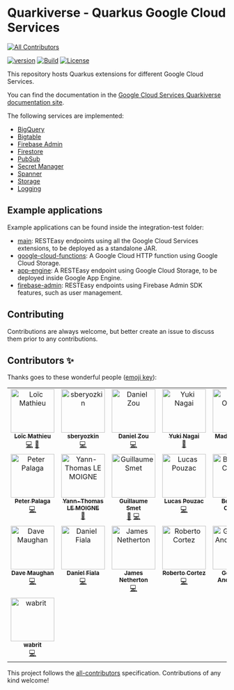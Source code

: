 # Quarkiverse - Quarkus Google Cloud Services
<!-- ALL-CONTRIBUTORS-BADGE:START - Do not remove or modify this section -->
[![All Contributors](https://img.shields.io/badge/all_contributors-22-orange.svg?style=flat-square)](#contributors-)
<!-- ALL-CONTRIBUTORS-BADGE:END -->
[![version](https://img.shields.io/maven-central/v/io.quarkiverse.googlecloudservices/quarkus-google-cloud-services-bom)](https://repo1.maven.org/maven2/io/quarkiverse/googlecloudservices/)
[![Build](https://github.com/quarkiverse/quarkus-google-cloud-services/workflows/Build/badge.svg)](https://github.com/quarkiverse/quarkus-google-cloud-services/actions?query=workflow%3ABuild)
[![License](https://img.shields.io/badge/License-Apache%202.0-blue.svg)](https://opensource.org/licenses/Apache-2.0)

This repository hosts Quarkus extensions for different Google Cloud Services.

You can find the documentation in the [Google Cloud Services Quarkiverse documentation site](https://quarkiverse.github.io/quarkiverse-docs/quarkus-google-cloud-services/main/).

The following services are implemented:
- [BigQuery](bigquery)
- [Bigtable](bigtable)
- [Firebase Admin](firebase-admin)
- [Firestore](firestore)
- [PubSub](pubsub)
- [Secret Manager](secret-manager)
- [Spanner](spanner)
- [Storage](storage)
- [Logging](logging)
    
## Example applications

Example applications can be found inside the integration-test folder:
- [main](integration-tests/main): RESTEasy endpoints using all the Google Cloud Services extensions, to be deployed as a standalone JAR.
- [google-cloud-functions](integration-tests/google-cloud-functions): A Google Cloud HTTP function using Google Cloud Storage. 
- [app-engine](integration-tests/app-engine): A RESTEasy endpoint using Google Cloud Storage, to be deployed inside Google App Engine.
- [firebase-admin](integration-tests/firebase-admin): RESTEasy endpoints using Firebase Admin SDK features, such as user management.
    
## Contributing

Contributions are always welcome, but better create an issue to discuss them prior to any contributions.

## Contributors ✨

Thanks goes to these wonderful people ([emoji key](https://allcontributors.org/docs/en/emoji-key)):

<!-- ALL-CONTRIBUTORS-LIST:START - Do not remove or modify this section -->
<!-- prettier-ignore-start -->
<!-- markdownlint-disable -->
<table>
  <tbody>
    <tr>
      <td align="center" valign="top" width="14.28%"><a href="https://www.loicmathieu.fr"><img src="https://avatars2.githubusercontent.com/u/1819009?v=4?s=100" width="100px;" alt="Loïc Mathieu"/><br /><sub><b>Loïc Mathieu</b></sub></a><br /><a href="https://github.com/quarkiverse/quarkus-google-cloud-services/commits?author=loicmathieu" title="Code">💻</a> <a href="#maintenance-loicmathieu" title="Maintenance">🚧</a></td>
      <td align="center" valign="top" width="14.28%"><a href="https://github.com/sberyozkin"><img src="https://avatars3.githubusercontent.com/u/467639?v=4?s=100" width="100px;" alt="sberyozkin"/><br /><sub><b>sberyozkin</b></sub></a><br /><a href="https://github.com/quarkiverse/quarkus-google-cloud-services/commits?author=sberyozkin" title="Code">💻</a></td>
      <td align="center" valign="top" width="14.28%"><a href="https://github.com/dzou"><img src="https://avatars1.githubusercontent.com/u/3209274?v=4?s=100" width="100px;" alt="Daniel Zou"/><br /><sub><b>Daniel Zou</b></sub></a><br /><a href="https://github.com/quarkiverse/quarkus-google-cloud-services/commits?author=dzou" title="Code">💻</a></td>
      <td align="center" valign="top" width="14.28%"><a href="http://ynagai.info"><img src="https://avatars1.githubusercontent.com/u/1780156?v=4?s=100" width="100px;" alt="Yuki Nagai"/><br /><sub><b>Yuki Nagai</b></sub></a><br /><a href="https://github.com/quarkiverse/quarkus-google-cloud-services/commits?author=uny" title="Documentation">📖</a></td>
      <td align="center" valign="top" width="14.28%"><a href="http://madsopheim.com"><img src="https://avatars.githubusercontent.com/u/1844557?v=4?s=100" width="100px;" alt="Mads Opheim"/><br /><sub><b>Mads Opheim</b></sub></a><br /><a href="https://github.com/quarkiverse/quarkus-google-cloud-services/commits?author=madsop" title="Code">💻</a> <a href="https://github.com/quarkiverse/quarkus-google-cloud-services/commits?author=madsop" title="Documentation">📖</a></td>
      <td align="center" valign="top" width="14.28%"><a href="https://github.com/PeterUlb"><img src="https://avatars.githubusercontent.com/u/13261215?v=4?s=100" width="100px;" alt="PeterUlb"/><br /><sub><b>PeterUlb</b></sub></a><br /><a href="https://github.com/quarkiverse/quarkus-google-cloud-services/commits?author=PeterUlb" title="Code">💻</a></td>
      <td align="center" valign="top" width="14.28%"><a href="https://www.4pixel.it"><img src="https://avatars.githubusercontent.com/u/3707628?v=4?s=100" width="100px;" alt="Felipe Sabadini"/><br /><sub><b>Felipe Sabadini</b></sub></a><br /><a href="https://github.com/quarkiverse/quarkus-google-cloud-services/commits?author=felipesabadini" title="Code">💻</a></td>
    </tr>
    <tr>
      <td align="center" valign="top" width="14.28%"><a href="https://twitter.com/ppalaga"><img src="https://avatars.githubusercontent.com/u/1826249?v=4?s=100" width="100px;" alt="Peter Palaga"/><br /><sub><b>Peter Palaga</b></sub></a><br /><a href="https://github.com/quarkiverse/quarkus-google-cloud-services/commits?author=ppalaga" title="Code">💻</a></td>
      <td align="center" valign="top" width="14.28%"><a href="https://github.com/yatho"><img src="https://avatars.githubusercontent.com/u/6213245?v=4?s=100" width="100px;" alt="Yann-Thomas LE MOIGNE"/><br /><sub><b>Yann-Thomas LE MOIGNE</b></sub></a><br /><a href="https://github.com/quarkiverse/quarkus-google-cloud-services/commits?author=yatho" title="Documentation">📖</a></td>
      <td align="center" valign="top" width="14.28%"><a href="https://lesincroyableslivres.fr/"><img src="https://avatars.githubusercontent.com/u/1279749?v=4?s=100" width="100px;" alt="Guillaume Smet"/><br /><sub><b>Guillaume Smet</b></sub></a><br /><a href="https://github.com/quarkiverse/quarkus-google-cloud-services/commits?author=gsmet" title="Documentation">📖</a> <a href="https://github.com/quarkiverse/quarkus-google-cloud-services/commits?author=gsmet" title="Code">💻</a></td>
      <td align="center" valign="top" width="14.28%"><a href="https://github.com/lucaspouzac"><img src="https://avatars.githubusercontent.com/u/758899?v=4?s=100" width="100px;" alt="Lucas Pouzac"/><br /><sub><b>Lucas Pouzac</b></sub></a><br /><a href="https://github.com/quarkiverse/quarkus-google-cloud-services/commits?author=lucaspouzac" title="Code">💻</a></td>
      <td align="center" valign="top" width="14.28%"><a href="https://github.com/bernardocoferre"><img src="https://avatars.githubusercontent.com/u/4994556?v=4?s=100" width="100px;" alt="Bernardo Coferre"/><br /><sub><b>Bernardo Coferre</b></sub></a><br /><a href="https://github.com/quarkiverse/quarkus-google-cloud-services/commits?author=bernardocoferre" title="Code">💻</a></td>
      <td align="center" valign="top" width="14.28%"><a href="https://github.com/zanmagerl"><img src="https://avatars.githubusercontent.com/u/36709679?v=4?s=100" width="100px;" alt="Žan Magerl"/><br /><sub><b>Žan Magerl</b></sub></a><br /><a href="https://github.com/quarkiverse/quarkus-google-cloud-services/commits?author=zanmagerl" title="Code">💻</a></td>
      <td align="center" valign="top" width="14.28%"><a href="http://www.larsan.net"><img src="https://avatars.githubusercontent.com/u/30407653?v=4?s=100" width="100px;" alt="Lars J. Nilsson"/><br /><sub><b>Lars J. Nilsson</b></sub></a><br /><a href="https://github.com/quarkiverse/quarkus-google-cloud-services/commits?author=Fungrim" title="Code">💻</a></td>
    </tr>
    <tr>
      <td align="center" valign="top" width="14.28%"><a href="https://github.com/nahguam"><img src="https://avatars.githubusercontent.com/u/4394757?v=4?s=100" width="100px;" alt="Dave Maughan"/><br /><sub><b>Dave Maughan</b></sub></a><br /><a href="https://github.com/quarkiverse/quarkus-google-cloud-services/commits?author=nahguam" title="Code">💻</a></td>
      <td align="center" valign="top" width="14.28%"><a href="https://github.com/zZHorizonZz"><img src="https://avatars.githubusercontent.com/u/60035933?v=4?s=100" width="100px;" alt="Daniel Fiala"/><br /><sub><b>Daniel Fiala</b></sub></a><br /><a href="https://github.com/quarkiverse/quarkus-google-cloud-services/commits?author=zZHorizonZz" title="Code">💻</a></td>
      <td align="center" valign="top" width="14.28%"><a href="https://jamesnetherton.github.io/"><img src="https://avatars.githubusercontent.com/u/4721408?v=4?s=100" width="100px;" alt="James Netherton"/><br /><sub><b>James Netherton</b></sub></a><br /><a href="https://github.com/quarkiverse/quarkus-google-cloud-services/commits?author=jamesnetherton" title="Code">💻</a></td>
      <td align="center" valign="top" width="14.28%"><a href="http://www.radcortez.com"><img src="https://avatars.githubusercontent.com/u/5796305?v=4?s=100" width="100px;" alt="Roberto Cortez"/><br /><sub><b>Roberto Cortez</b></sub></a><br /><a href="https://github.com/quarkiverse/quarkus-google-cloud-services/commits?author=radcortez" title="Code">💻</a></td>
      <td align="center" valign="top" width="14.28%"><a href="https://github.com/geoand"><img src="https://avatars.githubusercontent.com/u/4374975?v=4?s=100" width="100px;" alt="Georgios Andrianakis"/><br /><sub><b>Georgios Andrianakis</b></sub></a><br /><a href="https://github.com/quarkiverse/quarkus-google-cloud-services/commits?author=geoand" title="Code">💻</a></td>
      <td align="center" valign="top" width="14.28%"><a href="https://github.com/snazy"><img src="https://avatars.githubusercontent.com/u/957468?v=4?s=100" width="100px;" alt="Robert Stupp"/><br /><sub><b>Robert Stupp</b></sub></a><br /><a href="https://github.com/quarkiverse/quarkus-google-cloud-services/commits?author=snazy" title="Code">💻</a></td>
      <td align="center" valign="top" width="14.28%"><a href="https://uk.linkedin.com/in/hchigadani"><img src="https://avatars.githubusercontent.com/u/12896715?v=4?s=100" width="100px;" alt="Hemantkumar Chigadani"/><br /><sub><b>Hemantkumar Chigadani</b></sub></a><br /><a href="https://github.com/quarkiverse/quarkus-google-cloud-services/commits?author=Hemantkumar-Chigadani" title="Code">💻</a></td>
    </tr>
    <tr>
      <td align="center" valign="top" width="14.28%"><a href="https://github.com/wabrit"><img src="https://avatars.githubusercontent.com/u/4264910?v=4?s=100" width="100px;" alt="wabrit"/><br /><sub><b>wabrit</b></sub></a><br /><a href="https://github.com/quarkiverse/quarkus-google-cloud-services/commits?author=wabrit" title="Code">💻</a></td>
    </tr>
  </tbody>
</table>

<!-- markdownlint-restore -->
<!-- prettier-ignore-end -->

<!-- ALL-CONTRIBUTORS-LIST:END -->

This project follows the [all-contributors](https://github.com/all-contributors/all-contributors) specification. Contributions of any kind welcome!
